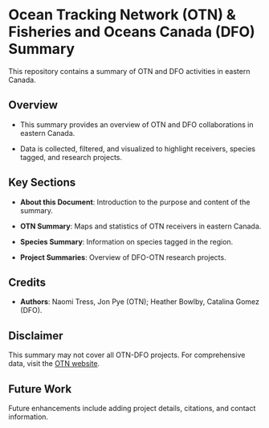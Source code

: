# Ocean Tracking Network (OTN) & Fisheries and Oceans Canada (DFO) Summary

This repository contains a summary of OTN and DFO activities in eastern Canada.

## Overview

- This summary provides an overview of OTN and DFO collaborations in eastern Canada.

- Data is collected, filtered, and visualized to highlight receivers, species tagged, and research projects.

## Key Sections

- **About this Document**: Introduction to the purpose and content of the summary.

- **OTN Summary**: Maps and statistics of OTN receivers in eastern Canada.

- **Species Summary**: Information on species tagged in the region.

- **Project Summaries**: Overview of DFO-OTN research projects.

## Credits

- **Authors**: Naomi Tress, Jon Pye (OTN); Heather Bowlby, Catalina Gomez (DFO).

## Disclaimer

This summary may not cover all OTN-DFO projects. For comprehensive data, visit the [OTN website](http://oceantrackingnetwork.org/).

## Future Work

Future enhancements include adding project details, citations, and contact information.

